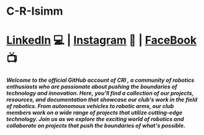 # C-R-Isimm 

# **[LinkedIn](https://www.linkedin.com/company/cri-club-robotique-isim-monastir/)** :computer: | **[Instagram](https://instagram.com/club_robotique_isimm?igshid=YmMyMTA2M2Y=)** :camera_flash: | **[FaceBook](https://www.facebook.com/C.R.ISIMM)** :tv:

##### Welcome to the official GitHub account of CRI , a community of robotics enthusiasts who are passionate about pushing the boundaries of technology and innovation. Here, you'll find a collection of our projects, resources, and documentation that showcase our club's work in the field of robotics. From autonomous vehicles to robotic arms, our club members work on a wide range of projects that utilize cutting-edge technology. Join us as we explore the exciting world of robotics and collaborate on projects that push the boundaries of what's possible.
